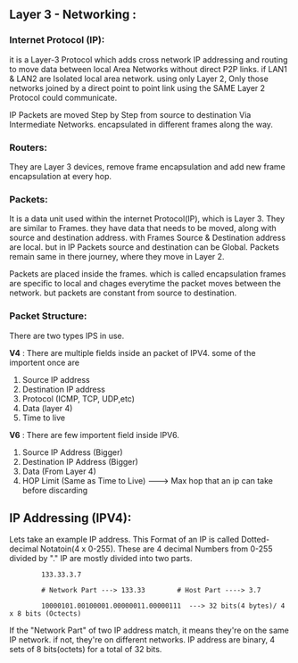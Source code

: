 ## Layer 3 - Networking :

### Internet Protocol (IP):
it is a Layer-3 Protocol which adds cross network IP addressing and routing to move data between local Area Networks without direct P2P links. if LAN1 & LAN2 are Isolated local area network. using only Layer 2, Only those networks joined by a direct point to point link using the SAME Layer 2 Protocol could communicate.

IP Packets are moved Step by Step from source to destination Via Intermediate Networks. encapsulated in different frames along the way.

### Routers:
They are Layer 3 devices, remove frame encapsulation and add new frame encapsulation at every hop.

### Packets:
It is a data unit used within the internet Protocol(IP), which is Layer 3. They are similar to Frames. they have data that needs to be moved, along with source and destination address. with Frames Source & Destination address are local. but in IP Packets source and destination can be Global. Packets remain same in there journey, where they move in Layer 2.

Packets are placed inside the frames. which is called encapsulation frames are specific to local and chages everytime the packet moves between the network. but packets are constant from source to destination.

### Packet Structure:
There are two types IPS in use.

**V4** : There are multiple fields inside an packet of IPV4. some of the importent once are

  1) Source IP address
  2) Destination IP address
  3) Protocol (ICMP, TCP, UDP,etc)
  4) Data (layer 4)
  5) Time to live

**V6** : There are few importent field inside IPV6.

  1) Source IP Address (Bigger)
  2) Destination IP Address (Bigger)
  3) Data (From Layer 4)
  4) HOP Limit (Same as Time to Live) ---> Max hop that an ip can take before discarding

## IP Addressing (IPV4):
Lets take an example IP address. This Format of an IP is called Dotted-decimal Notatoin(4 x 0-255). These are 4 decimal Numbers from 0-255 divided by "."
IP are mostly divided into two parts.

            133.33.3.7

            # Network Part ---> 133.33        # Host Part ----> 3.7

            10000101.00100001.00000011.00000111  ---> 32 bits(4 bytes)/ 4 x 8 bits (Octects)

If the "Network Part" of two IP address match, it means they're on the same IP network. if not, they're on different networks. IP address are binary, 4 sets of 8 bits(octets) for a total of 32 bits.
